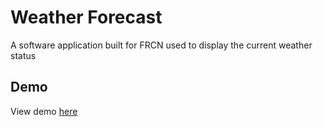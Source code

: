 # Weather Forecast
A software application built for FRCN used to display the current weather status

## Demo
View demo [here](https://princeibs.github.io/FRCN-weather-project/)
